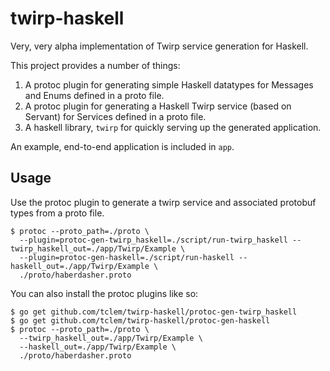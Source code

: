 # twirp-haskell

Very, very alpha implementation of Twirp service generation for Haskell.

This project provides a number of things:

1. A protoc plugin for generating simple Haskell datatypes for Messages and Enums defined in a proto file.
2. A protoc plugin for generating a Haskell Twirp service (based on Servant) for Services defined in a proto file.
3. A haskell library, `twirp` for quickly serving up the generated application.

An example, end-to-end application is included in `app`.

## Usage

Use the protoc plugin to generate a twirp service and associated protobuf types from a proto file.

```
$ protoc --proto_path=./proto \
  --plugin=protoc-gen-twirp_haskell=./script/run-twirp_haskell --twirp_haskell_out=./app/Twirp/Example \
  --plugin=protoc-gen-haskell=./script/run-haskell --haskell_out=./app/Twirp/Example \
  ./proto/haberdasher.proto
```

You can also install the protoc plugins like so:

```
$ go get github.com/tclem/twirp-haskell/protoc-gen-twirp_haskell
$ go get github.com/tclem/twirp-haskell/protoc-gen-haskell
$ protoc --proto_path=./proto \
  --twirp_haskell_out=./app/Twirp/Example \
  --haskell_out=./app/Twirp/Example \
  ./proto/haberdasher.proto
```
